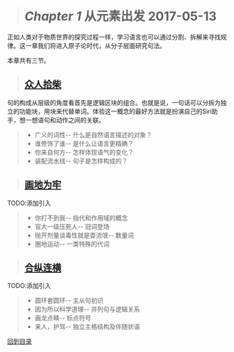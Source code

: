 ># *Chapter 1* 从元素出发            2017-05-13

正如人类对于物质世界的探究过程一样，学习语言也可以通过分割、拆解来寻找规律。这一章我们将进入原子论时代，从分子层面研究句法。

本章共有三节。

>## [众人拾柴](2017-05-13-1.md)
句的构成从层级的角度看首先是逻辑区块的组合。也就是说，一句话可以分拆为独立的功能块，用块来代替单词。体验这一概念的最好方法就是扮演自己的Siri助手，想一想语句和动作之间的关联。
>
> * 广义的词性--
什么是自然语言描述的对象？
> * 谁修饰了谁--
是什么让语言更精确？
> * 你来自何方--
怎样体现语气的变化？
> * 装配流水线--
句子是怎样构成的？

>## [画地为牢](2017-05-13-2.md)
TODO:添加引入
>
> * 你打不到我--
指代和作用域的概念
> * 官大一级压死人--
冠词登场
> * 抛开剂量谈毒性就是耍流氓--
数量词
> * 圈地运动--
一类特殊的代词


>## [合纵连横](2017-05-13-3.md)
TODO:添加引入
>
> * 圆环套圆环--
主从句初识
> * 因为所以科学道理--
并列句与逻辑关系
> * 画龙点睛--
标点符号
> * 来人，护驾--
独立主格结构及伴随状语



[回到目录](https://github.com/Comac123/EN666/blob/master/README.md)
